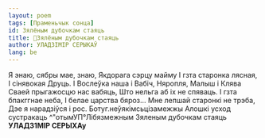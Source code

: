 ```yaml
---
layout: poem
tags: [Праменьчык сонца]
id: Зялёным дубочкам стаяць
title: 🚧Зялёным дубочкам стаяць
author: УЛАДЗІМІР СЕРЫКАЎ
lang: be
---
```



Я энаю, сябры мае, знаю, Якдорага сэрцу майму I гзта старонка лясная, I сінявокая Друць.
I Вослеўка наша і Вабіч, Няропля, Малыш і Клява Сваей прыгажосцю нас вабяць, Што нельга аб іх не спяваць.
I гзта бпакггнае неба,
I белае царства бяроз...
Мне лепшай старонкі не трэба, Дэе я нарадзіўся і рос.
Ботуг.неўякімсьцізамежжы Алошкі усход сустракаць ^"отымУП°Лібязмежным Зяленым дубочкам стаяць
**УЛАД31МІР СЕРЫХАу**
